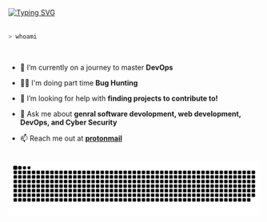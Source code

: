<div> <a href="https://git.io/typing-svg"><img src="https://readme-typing-svg.demolab.com?font=SDGlitchDemo&size=48&duration=1500&pause=550&color=14FF04&background=000000&center=true&vCenter=true&width=900&height=256&lines=Hello+%F0%9F%91%8B;I'm+Twiki;+Software+Engineer+(DevOps);+And+Infosec+enthusiast" alt="Typing SVG" /></a>
</div>

<br>

<div>
  
```zsh
> whoami
```
</div>

<br>

  
- 🔭 I’m currently on a journey to master **DevOps**

- 👨‍💻 I'm doing part time **Bug Hunting** 

- 🤝 I’m looking for help with **finding projects to contribute to!**

- 💬 Ask me about **genral software devolopment, web development, DevOps, and  Cyber Security**

- 📫 Reach me out at **[protonmail](mailto:twiki00@protonmail.com)**



<br>

<div >
  
<picture>
  <source media="(prefers-color-scheme: dark)" srcset="https://raw.githubusercontent.com/twiki2/twiki2/output/github-contribution-grid-snake-dark.svg">
  <source media="(prefers-color-scheme: light)" srcset="https://raw.githubusercontent.com/twiki2/twiki2/output/github-contribution-grid-snake.svg">
  <img alt="github contribution grid snake animation" src="https://raw.githubusercontent.com/twiki2/twiki2/output/github-contribution-grid-snake.svg">
</picture>

</div>
